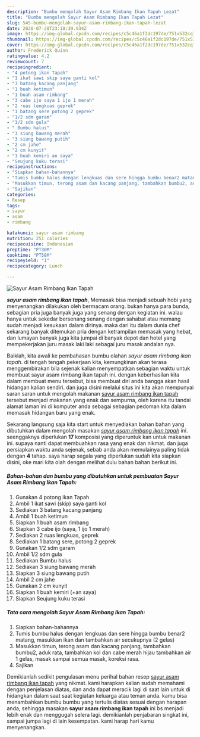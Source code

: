 ```yaml
---
description: "Bumbu mengolah Sayur Asam Rimbang Ikan Tapah Lezat"
title: "Bumbu mengolah Sayur Asam Rimbang Ikan Tapah Lezat"
slug: 545-bumbu-mengolah-sayur-asam-rimbang-ikan-tapah-lezat
date: 2020-07-28T23:18:39.934Z
image: https://img-global.cpcdn.com/recipes/c5c46a1f2dc197de/751x532cq70/sayur-asam-rimbang-ikan-tapah-foto-resep-utama.jpg
thumbnail: https://img-global.cpcdn.com/recipes/c5c46a1f2dc197de/751x532cq70/sayur-asam-rimbang-ikan-tapah-foto-resep-utama.jpg
cover: https://img-global.cpcdn.com/recipes/c5c46a1f2dc197de/751x532cq70/sayur-asam-rimbang-ikan-tapah-foto-resep-utama.jpg
author: Frederick Quinn
ratingvalue: 4.2
reviewcount: 7
recipeingredient:
- "4 potong ikan Tapah"
- "1 ikat sawi skip saya ganti kol"
- "3 batang kacang panjang"
- "1 buah ketimun"
- "1 buah asam rimbang"
- "3 cabe ijo saya 1 ijo 1 merah"
- "2 ruas lengkuas geprek"
- "1 batang sere potong 2 geprek"
- "1/2 sdm garam"
- "1/2 sdm gula"
- " Bumbu halus"
- "3 siung bawang merah"
- "3 siung bawang putih"
- "2 cm jahe"
- "2 cm kunyit"
- "1 buah kemiri an saya"
- "Seujung kuku terasi"
recipeinstructions:
- "Siapkan bahan-bahannya"
- "Tumis bumbu halus dengan lengkuas dan sere hingga bumbu benar2 matang, masukkan ikan dan tambahkan air secukupnya (2 gelas)"
- "Masukkan timun, terong asam dan kacang panjang, tambahkan bumbu2, aduk rata, tambahkan kol dan cabe merah hijau tambahkan air 1 gelas, masak sampai semua masak, koreksi rasa."
- "Sajikan"
categories:
- Resep
tags:
- sayur
- asam
- rimbang

katakunci: sayur asam rimbang 
nutrition: 251 calories
recipecuisine: Indonesian
preptime: "PT30M"
cooktime: "PT58M"
recipeyield: "1"
recipecategory: Lunch

---
```



![Sayur Asam Rimbang Ikan Tapah](https://img-global.cpcdn.com/recipes/c5c46a1f2dc197de/751x532cq70/sayur-asam-rimbang-ikan-tapah-foto-resep-utama.jpg)

<b><i>sayur asam rimbang ikan tapah</i></b>, Memasak bisa menjadi sebuah hobi yang menyenangkan dilakukan oleh bermacam orang. bukan hanya para bunda, sebagian pria juga banyak juga yang senang dengan kegiatan ini. walau hanya untuk sekedar bersenang senang dengan sahabat atau memang sudah menjadi kesukaan dalam dirinya. maka dari itu dalam dunia chef sekarang banyak ditemukan pria dengan ketrampilan memasak yang hebat, dan lumayan banyak juga kita jumpai di banyak depot dan hotel yang mempekerjakan juru masak laki laki sebagai juru masak andalan nya.



Baiklah, kita awali ke pembahasan bumbu olahan <i>sayur asam rimbang ikan tapah</i>. di tengah tengah pekerjaan kita, kemungkinan akan terasa menggembirakan bila sejenak kalian menyempatkan sebagian waktu untuk membuat sayur asam rimbang ikan tapah ini. dengan keberhasilan kita dalam membuat menu tersebut, bisa membuat diri anda bangga akan hasil hidangan kalian sendiri. dan juga disini melalui situs ini kita akan mempunyai saran saran untuk mengolah makanan <u>sayur asam rimbang ikan tapah</u> tersebut menjadi makanan yang enak dan sempurna, oleh karena itu tandai alamat laman ini di komputer anda sebagai sebagian pedoman kita dalam memasak hidangan baru yang enak.


Sekarang langsung saja kita start untuk menyediakan bahan bahan yang dibutuhkan dalam mengolah masakan <u><i>sayur asam rimbang ikan tapah</i></u> ini. seenggaknya diperlukan <b>17</b> komposisi yang diperuntuk kan untuk makanan ini. supaya nanti dapat membuahkan rasa yang enak dan nikmat. dan juga persiapkan waktu anda sejenak, sebab anda akan memulainya paling tidak dengan <b>4</b> tahap. saya harap segala yang diperlukan sudah kita siapkan disini, oke mari kita olah dengan melihat dulu bahan bahan berikut ini.

<!--inarticleads1-->

##### Bahan-bahan dan bumbu yang dibutuhkan untuk pembuatan Sayur Asam Rimbang Ikan Tapah:

1. Gunakan 4 potong ikan Tapah
1. Ambil 1 ikat sawi (skip) saya ganti kol
1. Sediakan 3 batang kacang panjang
1. Ambil 1 buah ketimun
1. Siapkan 1 buah asam rimbang
1. Siapkan 3 cabe ijo (saya, 1 ijo 1 merah)
1. Sediakan 2 ruas lengkuas, geprek
1. Sediakan 1 batang sere, potong 2 geprek
1. Gunakan 1/2 sdm garam
1. Ambil 1/2 sdm gula
1. Sediakan  Bumbu halus
1. Sediakan 3 siung bawang merah
1. Siapkan 3 siung bawang putih
1. Ambil 2 cm jahe
1. Gunakan 2 cm kunyit
1. Siapkan 1 buah kemiri (+an saya)
1. Siapkan Seujung kuku terasi




<!--inarticleads2-->

##### Tata cara mengolah Sayur Asam Rimbang Ikan Tapah:

1. Siapkan bahan-bahannya
1. Tumis bumbu halus dengan lengkuas dan sere hingga bumbu benar2 matang, masukkan ikan dan tambahkan air secukupnya (2 gelas)
1. Masukkan timun, terong asam dan kacang panjang, tambahkan bumbu2, aduk rata, tambahkan kol dan cabe merah hijau tambahkan air 1 gelas, masak sampai semua masak, koreksi rasa.
1. Sajikan




Demikianlah sedikit pengulasan menu perihal bahan resep <u>sayur asam rimbang ikan tapah</u> yang nikmat. kami harapkan kalian sudah memahami dengan penjelasan diatas, dan anda dapat meracik lagi di saat lain untuk di hidangkan dalam saat saat kegiatan keluarga atau teman anda. kamu bisa menambahkan bumbu bumbu yang tertulis diatas sesuai dengan harapan anda, sehingga masakan <b>sayur asam rimbang ikan tapah</b> ini bs menjadi lebih enak dan menggugah selera lagi. demikianlah penjabaran singkat ini, sampai jumpa lagi di lain kesempatan. kami harap hari kamu menyenangkan.
